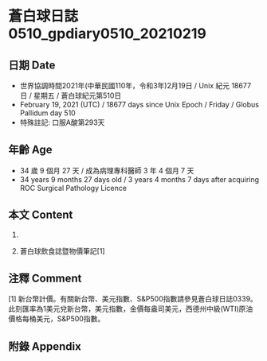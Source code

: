 [_metadata_:encoding]: - "utf-8"
[_metadata_:language]: - "zh-Hant-TW"
[_metadata_:fileformat]: - "markdown"
[_metadata_:MIME_type]: - "text/plain"
[_metadata_:markdown_version]: - "commonmark version 0.29"
[_metadata_:markdown_spec]: - "https://spec.commonmark.org/0.29/"

# 蒼白球日誌0510_gpdiary0510_20210219 #

## 日期 Date ##

* 世界協調時間2021年(中華民國110年，令和3年)2月19日 / Unix 紀元 18677 日 / 星期五 / 蒼白球紀元第510日
* February 19, 2021 (UTC) / 18677 days since Unix Epoch / Friday / Globus Pallidum day 510
* 特殊註記: 口服A酸第293天

## 年齡 Age ##

* 34 歲 9 個月 27 天 / 成為病理專科醫師 3 年 4 個月 7 天
* 34 years 9 months 27 days old / 3 years 4 months 7 days after acquiring ROC Surgical Pathology Licence

## 本文 Content ##

1. 

    
2. 蒼白球飲食誌暨物價筆記[1]

    

## 注釋 Comment ##

[1] 新台幣計價。有關新台幣、美元指數、S&P500指數請參見蒼白球日誌0339。此刻匯率為1美元兌新台幣，美元指數，金價每盎司美元，西德州中級(WTI)原油價格每桶美元，S&P500指數。



## 附錄 Appendix ##

